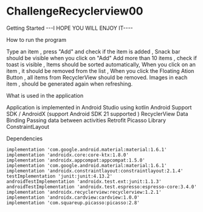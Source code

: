 # ChallengeRecyclerview00



Getting Started
                                                              ---I HOPE YOU WILL ENJOY IT----


How to run the program 

Type an item , press "Add" and check if the item is added , 
Snack bar should be visible when you click on "Add"
Add more than 10 items , check if toast is visible , 
Items should be sorted automatically,
When you click on an item , it should be removed from the list ,
When you click the Floating Ation Button , all items from RecyclerView should be removed. 
Images in each item , should be generated again when refreshing. 



What is used in the application 

Application is implemented in Android Studio using kotlin
Android Support SDK / AndroidX (support Android SDK 21 supported )
RecyclerView
Data Binding
Passing data between activities 
Retrofit 
Picasso Library
ConstraintLayout


Dependencies

    implementation 'com.google.android.material:material:1.6.1'
    implementation 'androidx.core:core-ktx:1.8.0'
    implementation 'androidx.appcompat:appcompat:1.5.0'
    implementation 'com.google.android.material:material:1.6.1'
    implementation 'androidx.constraintlayout:constraintlayout:2.1.4'
    testImplementation 'junit:junit:4.13.2'
    androidTestImplementation 'androidx.test.ext:junit:1.1.3'
    androidTestImplementation 'androidx.test.espresso:espresso-core:3.4.0'
    implementation 'androidx.recyclerview:recyclerview:1.2.1'
    implementation 'androidx.cardview:cardview:1.0.0'
    implementation 'com.squareup.picasso:picasso:2.8'




